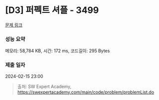 # [D3] 퍼펙트 셔플 - 3499 

[문제 링크](https://swexpertacademy.com/main/code/problem/problemDetail.do?contestProbId=AWGsRbk6AQIDFAVW) 

### 성능 요약

메모리: 58,784 KB, 시간: 172 ms, 코드길이: 295 Bytes

### 제출 일자

2024-02-15 23:00



> 출처: SW Expert Academy, https://swexpertacademy.com/main/code/problem/problemList.do